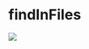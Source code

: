 # findInFiles

![](https://raw.githubusercontent.com/stla/findInFiles/main/inst/screenshots/findInFiles.gif)
